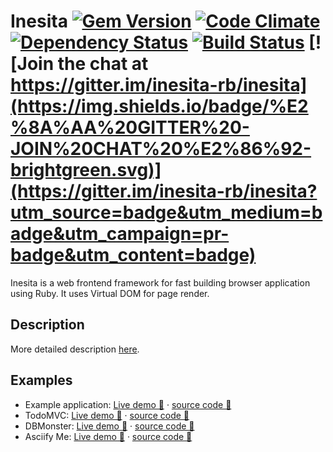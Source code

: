 # Inesita [![Gem Version](https://badge.fury.io/rb/inesita.svg)](http://badge.fury.io/rb/inesita) [![Code Climate](https://codeclimate.com/github/inesita-rb/inesita/badges/gpa.svg)](https://codeclimate.com/github/inesita-rb/inesita) [![Dependency Status](https://gemnasium.com/inesita-rb/inesita.svg)](https://gemnasium.com/inesita-rb/inesita) [![Build Status](https://travis-ci.org/inesita-rb/inesita.svg?branch=master)](https://travis-ci.org/inesita-rb/inesita) [![Join the chat at https://gitter.im/inesita-rb/inesita](https://img.shields.io/badge/%E2%8A%AA%20GITTER%20-JOIN%20CHAT%20%E2%86%92-brightgreen.svg)](https://gitter.im/inesita-rb/inesita?utm_source=badge&utm_medium=badge&utm_campaign=pr-badge&utm_content=badge)

Inesita is a web frontend framework for fast building browser application using Ruby. It uses Virtual DOM for page render.

## Description

More detailed description [here](https://inesita-rb.github.io).

## Examples

 - Example application: [Live demo 👀](http://inesita-playground.netlify.com/) · [source code 📖](https://github.com/inesita-rb/playground)
 - TodoMVC: [Live demo 👀](http://inesita-todomvc.netlify.com/) · [source code 📖](https://github.com/inesita-rb/todomvc)
 - DBMonster: [Live demo 👀](http://inesita-dbmonster.netlify.com/) · [source code 📖](https://github.com/inesita-rb/dbmonster)
 - Asciify Me: [Live demo 👀](https://inesita-asciify-me.netlify.com/) · [source code 📖](https://github.com/inesita-rb/asciify-me)
